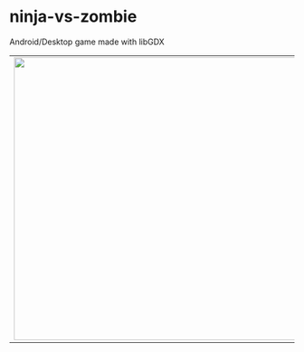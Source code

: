 # ninja-vs-zombie
Android/Desktop game made with libGDX

<table>
    <tr>
        <td>
            <img src="http://i.imgur.com/vTVokMw.png" width="500">
        </td>
        <td>
            <img src="http://i.imgur.com/MwhJ86T.png" width="500">
        </td>
    </tr>
</table>